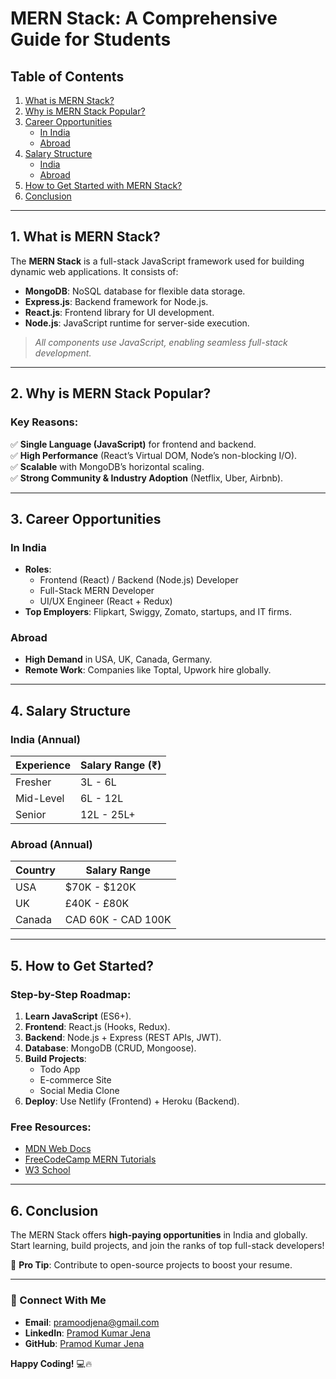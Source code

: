 # MERN Stack: A Comprehensive Guide for Students  

## Table of Contents  
1. [What is MERN Stack?](#what-is-mern-stack)  
2. [Why is MERN Stack Popular?](#why-is-mern-stack-popular)  
3. [Career Opportunities](#career-opportunities)  
   - [In India](#in-india)  
   - [Abroad](#abroad)  
4. [Salary Structure](#salary-structure)  
   - [India](#india)  
   - [Abroad](#abroad-1)  
5. [How to Get Started with MERN Stack?](#how-to-get-started-with-mern-stack)  
6. [Conclusion](#conclusion)  

---

## 1. What is MERN Stack?  
The **MERN Stack** is a full-stack JavaScript framework used for building dynamic web applications. It consists of:  

- **MongoDB**: NoSQL database for flexible data storage.  
- **Express.js**: Backend framework for Node.js.  
- **React.js**: Frontend library for UI development.  
- **Node.js**: JavaScript runtime for server-side execution.  

> *All components use JavaScript, enabling seamless full-stack development.*  

---

## 2. Why is MERN Stack Popular?  
### Key Reasons:  
✅ **Single Language (JavaScript)** for frontend and backend.  
✅ **High Performance** (React’s Virtual DOM, Node’s non-blocking I/O).  
✅ **Scalable** with MongoDB’s horizontal scaling.  
✅ **Strong Community & Industry Adoption** (Netflix, Uber, Airbnb).  

---

## 3. Career Opportunities  
### In India  
- **Roles**:  
  - Frontend (React) / Backend (Node.js) Developer  
  - Full-Stack MERN Developer  
  - UI/UX Engineer (React + Redux)  
- **Top Employers**: Flipkart, Swiggy, Zomato, startups, and IT firms.  

### Abroad  
- **High Demand** in USA, UK, Canada, Germany.  
- **Remote Work**: Companies like Toptal, Upwork hire globally.  

---

## 4. Salary Structure  
### India (Annual)  
| Experience  | Salary Range (₹) |  
|-------------|------------------|  
| Fresher     | 3L - 6L          |  
| Mid-Level   | 6L - 12L         |  
| Senior      | 12L - 25L+       |  

### Abroad (Annual)  
| Country  | Salary Range       |  
|----------|--------------------|  
| USA      | $70K - $120K       |  
| UK       | £40K - £80K        |  
| Canada   | CAD 60K - CAD 100K |  

---

## 5. How to Get Started?  
### Step-by-Step Roadmap:  
1. **Learn JavaScript** (ES6+).  
2. **Frontend**: React.js (Hooks, Redux).  
3. **Backend**: Node.js + Express (REST APIs, JWT).  
4. **Database**: MongoDB (CRUD, Mongoose).  
5. **Build Projects**:  
   - Todo App  
   - E-commerce Site  
   - Social Media Clone  
6. **Deploy**: Use Netlify (Frontend) + Heroku (Backend).  

### Free Resources:  
- [MDN Web Docs](https://developer.mozilla.org/)  
- [FreeCodeCamp MERN Tutorials](https://www.freecodecamp.org/)  
- [W3 School](https://www.w3schools.com//)  
 
---

## 6. Conclusion  
The MERN Stack offers **high-paying opportunities** in India and globally. Start learning, build projects, and join the ranks of top full-stack developers!  

🚀 **Pro Tip**: Contribute to open-source projects to boost your resume.  

---

### 🔗 Connect With Me  
- **Email**: pramoodjena@gmail.com  
- **LinkedIn**: [Pramod Kumar Jena](https://www.linkedin.com/in/pramod-kumar-jena/)  
- **GitHub**: [Pramod Kumar Jena](https://github.com/Pramodjena)  

**Happy Coding!** 💻🔥  
